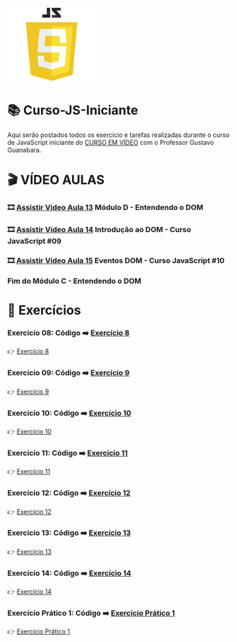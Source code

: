 ![image](https://github.com/leosviana/Curso-JS/blob/main/extras/imagem-js.png)

# :books: Curso-JS-Iniciante

Aqui serão postados todos os exercício e tarefas realizadas durante o curso de JavaScript iniciante do [CURSO EM VÍDEO](https://www.youtube.com/watch?v=1-w1RfGIov4&list=PLHz_AreHm4dlsK3Nr9GVvXCbpQyHQl1o1) com o Professor Gustavo Guanabara.

# :clapper: VÍDEO AULAS
### :film_strip: [Assistir Vídeo Aula 13](https://www.youtube.com/watch?v=H80nCKs9c2k&list=PLHz_AreHm4dlsK3Nr9GVvXCbpQyHQl1o1&index=13) Módulo D - Entendendo o DOM<br>
### :film_strip: [Assistir Vídeo Aula 14](https://www.youtube.com/watch?v=WWZX8RWLxIk&list=PLHz_AreHm4dlsK3Nr9GVvXCbpQyHQl1o1&index=14) Introdução ao DOM - Curso JavaScript #09<br>
### :film_strip: [Assistir Vídeo Aula 15](https://www.youtube.com/watch?v=wWnBB-mZIvY&list=PLHz_AreHm4dlsK3Nr9GVvXCbpQyHQl1o1&index=15) Eventos DOM - Curso JavaScript #10<br><br>Fim do Módulo C - Entendendo o DOM<br>

# :scroll: Exercícios
### Exercício 08: Código :arrow_right: [Exercício 8](https://github.com/leosviana/Curso-JS/blob/main/Modulo%20D/exercicios/aula11/ex008.js)<br> 
:point_right: [Exercício 8](https://leosviana.github.io/Curso-JS-Iniciante/Modulo%20D/exercicios/aula11/ex008.js)<br>
### Exercício 09: Código :arrow_right: [Exercício 9](https://github.com/leosviana/Curso-JS/blob/main/Modulo%20D/exercicios/aula11/ex009.js)<br> 
:point_right: [Exercício 9](https://leosviana.github.io/Curso-JS-Iniciante/Modulo%20D/exercicios/aula11/ex009.js)<br>
### Exercício 10: Código :arrow_right: [Exercício 10](https://github.com/leosviana/Curso-JS/blob/main/Modulo%20D/exercicios/aula11/ex010.html)<br> 
:point_right: [Exercício 10](https://leosviana.github.io/Curso-JS-Iniciante/Modulo%20D/exercicios/aula11/ex010.html)<br>
### Exercício 11: Código :arrow_right: [Exercício 11](https://github.com/leosviana/Curso-JS/blob/main/Modulo%20D/exercicios/aula12/ex011.js)<br> 
:point_right: [Exercício 11](https://leosviana.github.io/Curso-JS-Iniciante/Modulo%20D/exercicios/aula12/ex011.js)<br>
### Exercício 12: Código :arrow_right: [Exercício 12](https://github.com/leosviana/Curso-JS/blob/main/Modulo%20D/exercicios/aula12/ex012.js)<br> 
:point_right: [Exercício 12](https://leosviana.github.io/Curso-JS-Iniciante/Modulo%20D/exercicios/aula12/ex012.js)<br>
### Exercício 13: Código :arrow_right: [Exercício 13](https://github.com/leosviana/Curso-JS/blob/main/Modulo%20D/exercicios/aula12/ex013.js)<br> 
:point_right: [Exercício 13](https://leosviana.github.io/Curso-JS-Iniciante/Modulo%20D/exercicios/aula12/ex013.js)<br>
### Exercício 14: Código :arrow_right: [Exercício 14](https://github.com/leosviana/Curso-JS/blob/main/Modulo%20D/exercicios/ex014/modelo.html)<br> 
:point_right: [Exercício 14](https://leosviana.github.io/Curso-JS-Iniciante/Modulo%20D/exercicios/ex014/modelo.html)<br>

### Exercício Prático 1: Código :arrow_right: [Exercício Prático 1](https://github.com/leosviana/Curso-JS/blob/main/Modulo%20D/exercicios/aula11/exPratico1.html)<br> 
:point_right: [Exercício Prático 1](https://leosviana.github.io/Curso-JS-Iniciante/Modulo%20D/exercicios/aula11/exPratico1.html)<br>